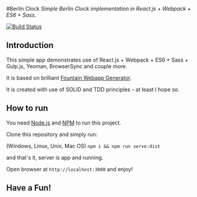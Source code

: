 #Berlin Clock
_Simple Berlin Clock implementation in React.js + Webpack + ES6 + Sass._

[![Build Status](https://travis-ci.org/adamfaryna/berlin-clock.svg?branch=master)](https://travis-ci.org/adamfaryna/berlin-clock)

## Introduction

This simple app demonstrates use of React.js + Webpack + ES6 + Sass + Gulp.js, Yeoman, BrowserSync and couple more.

It is based on brilliant [Fountain Webapp Generator](https://github.com/FountainJS/generator-fountain-webapp).

It is created with use of SOLID and TDD principles - at least I hope so.

## How to run

You need [Node.js](https://nodejs.org) and [NPM](https://www.npmjs.com) to run this project.

Clone this repository and simply run:

(Windows, Linux, Unix, Mac OS) `npm i && npm run serve:dist`

and that's it, server is app and running.

Open browser at `http://localhost:3000` and enjoy!

## Have a Fun!
